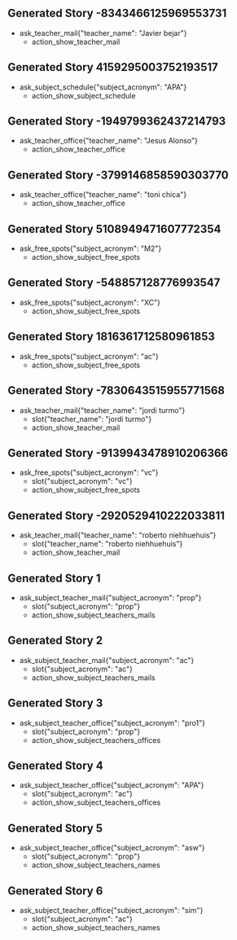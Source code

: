 ## Generated Story -8343466125969553731
* ask_teacher_mail{"teacher_name": "Javier bejar"}
   - action_show_teacher_mail

## Generated Story 4159295003752193517
* ask_subject_schedule{"subject_acronym": "APA"}
   - action_show_subject_schedule

## Generated Story -1949799362437214793
* ask_teacher_office{"teacher_name": "Jesus Alonso"}
   - action_show_teacher_office

## Generated Story -3799146858590303770
* ask_teacher_office{"teacher_name": "toni chica"}
    - action_show_teacher_office

## Generated Story 5108949471607772354
* ask_free_spots{"subject_acronym": "M2"}
   - action_show_subject_free_spots

## Generated Story -548857128776993547
* ask_free_spots{"subject_acronym": "XC"}
   - action_show_subject_free_spots

## Generated Story 1816361712580961853
* ask_free_spots{"subject_acronym": "ac"}
   - action_show_subject_free_spots

## Generated Story -7830643515955771568
* ask_teacher_mail{"teacher_name": "jordi turmo"}
    - slot{"teacher_name": "jordi turmo"}
    - action_show_teacher_mail

## Generated Story -9139943478910206366
* ask_free_spots{"subject_acronym": "vc"}
    - slot{"subject_acronym": "vc"}
    - action_show_subject_free_spots

## Generated Story -2920529410222033811
* ask_teacher_mail{"teacher_name": "roberto niehhuehuis"}
    - slot{"teacher_name": "roberto niehhuehuis"}
    - action_show_teacher_mail

## Generated Story 1
* ask_subject_teacher_mail{"subject_acronym": "prop"}
    - slot{"subject_acronym": "prop"}
    - action_show_subject_teachers_mails

## Generated Story 2
* ask_subject_teacher_mail{"subject_acronym": "ac"}
    - slot{"subject_acronym": "ac"}
    - action_show_subject_teachers_mails

## Generated Story 3
* ask_subject_teacher_office{"subject_acronym": "pro1"}
    - slot{"subject_acronym": "prop"}
    - action_show_subject_teachers_offices

## Generated Story 4
* ask_subject_teacher_office{"subject_acronym": "APA"}
    - slot{"subject_acronym": "ac"}
    - action_show_subject_teachers_offices

## Generated Story 5
* ask_subject_teacher_office{"subject_acronym": "asw"}
    - slot{"subject_acronym": "prop"}
    - action_show_subject_teachers_names

## Generated Story 6
* ask_subject_teacher_office{"subject_acronym": "sim"}
    - slot{"subject_acronym": "ac"}
    - action_show_subject_teachers_names
